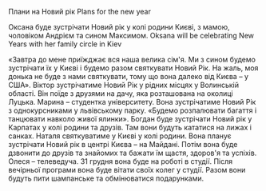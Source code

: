 Плани на Новий рік
Plans for the new year

Оксана буде зустрічати Новий рік у колі родини  Києві, з мамою, чоловіком Андрієм та 
сином Максимом.
Oksana will be celebrating New Years with her family circle in Kiev

«Завтра до мене приїжджає вся наша велика сім'я. Ми з сином будемо зустрічати їх у Києві і будемо разом святкувати Новий Рік. На жаль, моя донька не буде з нами святкувати, тому що вона далеко від Києва – у США».
Віктор зустрічатиме Новий Рік у рідних місцях у Волинській області. Він поїде з друзями на дачу, яка розташована на околиці Луцька.
Марина – студентка університету. Вона зустрічатиме Новий Рік з однокурсниками у львівському парку. «Будемо розпалювати багаття і танцювати навколо живої ялинки».
Богдан буде зустрічати Новий рік у Карпатах у колі родини та друзів. Там вони будуть кататися на лижах і санках.
Наталя святкуватиме у Києві у колі родини. Вона планує зустрічати Новий рік в центрі Києва – на Майдані. Потім вона буде дзвонити до друзів та знайомих та бажати їм щастя, здоров'я та успіхів.
Олеся – телеведуча. 31 грудня вона буде на роботі в студії. Після вечірньої програми вона буде вітати своїх колег у студії. Разом вони будуть пити шампанське та обмінюватися подарунками.
